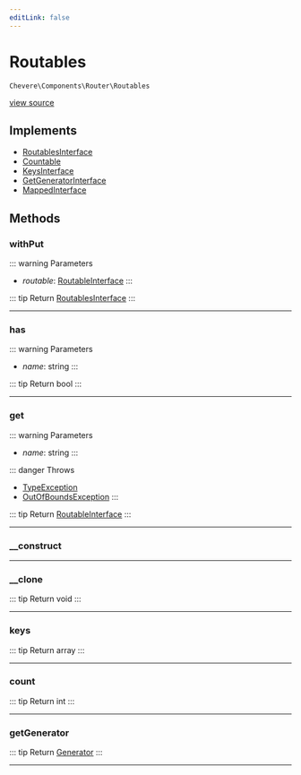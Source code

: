 ```yaml
---
editLink: false
---
```


# Routables

`Chevere\Components\Router\Routables`

[view source](https://github.com/chevere/chevere/blob/master/src/Chevere/Components/Router/Routables.php)

## Implements

- [RoutablesInterface](../../Interfaces/Router/RoutablesInterface.md)
- [Countable](https://www.php.net/manual/class.countable)
- [KeysInterface](../../Interfaces/DataStructure/KeysInterface.md)
- [GetGeneratorInterface](../../Interfaces/DataStructure/GetGeneratorInterface.md)
- [MappedInterface](../../Interfaces/DataStructure/MappedInterface.md)

## Methods

### withPut

::: warning Parameters
- *routable*: [RoutableInterface](../../Interfaces/Router/RoutableInterface.md)
:::

::: tip Return
[RoutablesInterface](../../Interfaces/Router/RoutablesInterface.md)
:::

---

### has

::: warning Parameters
- *name*: string
:::

::: tip Return
bool
:::

---

### get

::: warning Parameters
- *name*: string
:::

::: danger Throws
- [TypeException](../../Exceptions/Core/TypeException.md) 
- [OutOfBoundsException](../../Exceptions/Core/OutOfBoundsException.md) 
:::

::: tip Return
[RoutableInterface](../../Interfaces/Router/RoutableInterface.md)
:::

---

### __construct

---

### __clone

::: tip Return
void
:::

---

### keys

::: tip Return
array
:::

---

### count

::: tip Return
int
:::

---

### getGenerator

::: tip Return
[Generator](https://www.php.net/manual/class.generator)
:::

---
